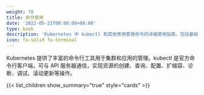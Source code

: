 ```yaml
---
weight: 78
title: 命令使用
date: '2022-05-21T00:00:00+08:00'
type: book
description: 'Kubernetes 中 kubectl 和其他常用管理命令的详细使用指南，包括基础操作、高级技巧和最佳实践。'
icon: fa-solid fa-terminal
---
```


Kubernetes 提供了丰富的命令行工具用于集群和应用的管理。kubectl 是官方命令行客户端，可与 API 服务器通信，实现资源的创建、查询、配置、扩缩容、诊断、调试、滚动更新等操作。

{{< list_children show_summary="true" style="cards" >}}

